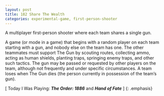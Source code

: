 ```yaml
---
layout: post
title: 182 Share The Wealth
categories: experimental-game, first-person-shooter
---
```

A multiplayer first-person shooter where each team shares a single gun.

A game (or mode in a game) that begins with a random player on each team starting with a gun, and nobody else on the team has one.  The other teammates must support The Gun by scouting routes, collecting ammo, acting as human shields, planting traps, springing enemy traps, and other such tactics.  The gun may be passed or requested by other players on the team, although not frequently and under specific circumstances.  A team loses when The Gun dies (the person currently in possession of the team’s gun).

[ Today I Was Playing: ***The Order: 1886*** and ***Hand of Fate*** ]
{: .emphasis}

